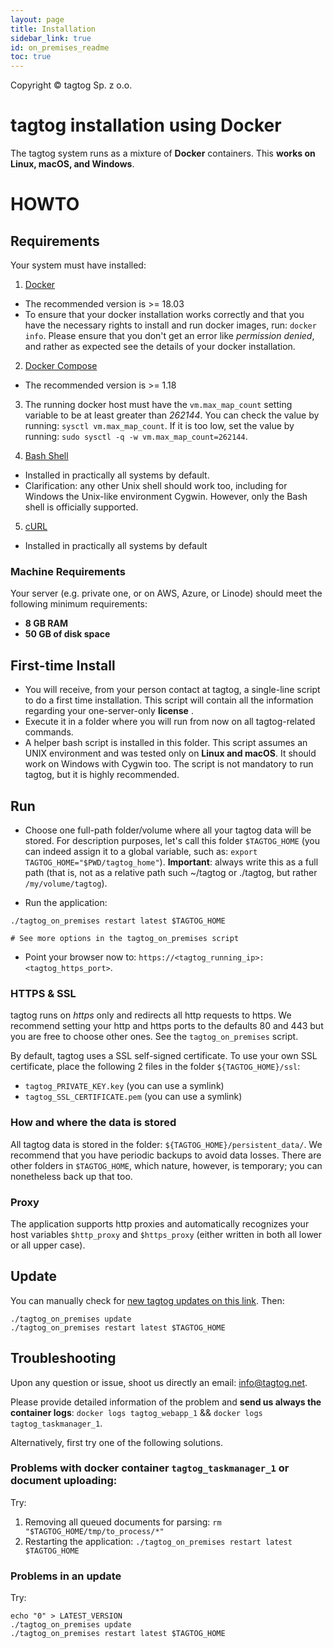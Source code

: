 ```yaml
---
layout: page
title: Installation
sidebar_link: true
id: on_premises_readme
toc: true
---
```


Copyright © tagtog Sp. z o.o.

# tagtog installation using Docker

The tagtog system runs as a mixture of **Docker** containers. This **works on Linux, macOS, and Windows**.


# HOWTO

## Requirements

Your system must have installed:

1. [Docker](https://www.docker.com)
  * The recommended version is >= 18.03
  * To ensure that your docker installation works correctly and that you have the necessary rights to install and run docker images, run: `docker info`. Please ensure that you don't get an error like _permission denied_, and rather as expected see the details of your docker installation.

2. [Docker Compose](https://docs.docker.com/compose/)
  * The recommended version is >= 1.18

3. The running docker host must have the `vm.max_map_count` setting variable to be at least greater than _262144_. You can check the value by running: `sysctl vm.max_map_count`. If it is too low, set the value by running: `sudo sysctl -q -w vm.max_map_count=262144`.

4. [Bash Shell](https://www.gnu.org/software/bash/)
  * Installed in practically all systems by default.
  * Clarification: any other Unix shell should work too, including for Windows the Unix-like environment Cygwin. However, only the Bash shell is officially supported.

5. [cURL](https://en.wikipedia.org/wiki/CURL)
  * Installed in practically all systems by default


### Machine Requirements

Your server (e.g. private one, or on AWS, Azure, or Linode) should meet the following minimum requirements:

* **8 GB RAM**
* **50 GB of disk space**


## First-time Install

* You will receive, from your person contact at tagtog, a single-line script to do a first time installation. This script will contain all the information regarding your one-server-only **license** .
* Execute it in a folder where you will run from now on all tagtog-related commands.
* A helper bash script is installed in this folder. This script assumes an UNIX environment and was tested only on **Linux and macOS**. It should work on Windows with Cygwin too. The script is not mandatory to run tagtog, but it is highly recommended.


## Run

* Choose one full-path folder/volume where all your tagtog data will be stored. For description purposes, let's call this folder `$TAGTOG_HOME` (you can indeed assign it to a global variable, such as: `export TAGTOG_HOME="$PWD/tagtog_home"`). **Important**: always write this as a full path (that is, not as a relative path such ~/tagtog or ./tagtog, but rather `/my/volume/tagtog`).

* Run the application:

```shell
./tagtog_on_premises restart latest $TAGTOG_HOME

# See more options in the tagtog_on_premises script
```

* Point your browser now to: `https://<tagtog_running_ip>:<tagtog_https_port>`.


### HTTPS & SSL

tagtog runs on _https_ only and redirects all http requests to https. We recommend setting your http and https ports to the defaults 80 and 443 but you are free to choose other ones. See the `tagtog_on_premises` script.

By default, tagtog uses a SSL self-signed certificate. To use your own SSL certificate, place the following 2 files in the folder `${TAGTOG_HOME}/ssl`:

* `tagtog_PRIVATE_KEY.key` (you can use a symlink)
* `tagtog_SSL_CERTIFICATE.pem` (you can use a symlink)


### How and where the data is stored

All tagtog data is stored in the folder: `${TAGTOG_HOME}/persistent_data/`. We recommend that you have periodic backups to avoid data losses. There are other folders in `$TAGTOG_HOME`, which nature, however, is temporary; you can nonetheless back up that too.

### Proxy

The application supports http proxies and automatically recognizes your host variables `$http_proxy` and `$https_proxy` (either written in both all lower or all upper case).




## Update

You can manually check for [new tagtog updates on this link](http://docs.tagtog.net/updates.html). Then:

```shell
./tagtog_on_premises update
./tagtog_on_premises restart latest $TAGTOG_HOME
```


## Troubleshooting

Upon any question or issue, shoot us directly an email: [info@tagtog.net](mailto:info@tagtog.net).

Please provide detailed information of the problem and **send us always the container logs**: `docker logs tagtog_webapp_1` && `docker logs tagtog_taskmanager_1`.



Alternatively, first try one of the following solutions.

### Problems with docker container `tagtog_taskmanager_1` or document uploading:

Try:

1. Removing all queued documents for parsing: `rm "$TAGTOG_HOME/tmp/to_process/*"`
2. Restarting the application: `./tagtog_on_premises restart latest $TAGTOG_HOME`


### Problems in an update

Try:


```shell
echo "0" > LATEST_VERSION
./tagtog_on_premises update
./tagtog_on_premises restart latest $TAGTOG_HOME
```
